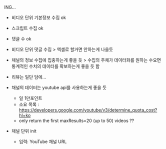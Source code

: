 ING...

- 비디오 단위 기본정보 수집 ok
- 스크립트 수집 ok
- 댓글 수 ok
- 비디오 단위 댓글 수집 > 엑셀로 할거면 안하는게 나을듯
- 채널의 정보 수집에 집충하는게 좋을 듯 > 수집의 주체가 데이터화를 원하는 수요면 통계적인 수치의 데이터를 확보하는게 좋을 듯 함 
- 리뷰는 일단 담에... 

- 채널의 데이터는 youtube api를 사용하는게 좋을 듯 
  - 일 1만포인트 
  - 소요 목록 : https://developers.google.com/youtube/v3/determine_quota_cost?hl=ko
  - only return the first maxResults=20 (up to 50) videos ??
   
- 채널 단위 init 
  - 입력: YouTube 채널 URL 

